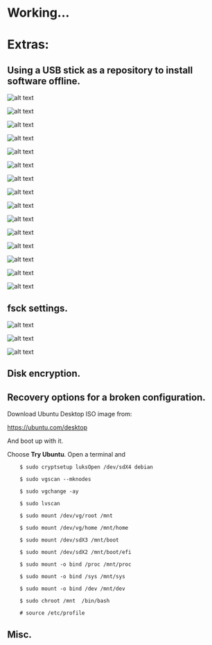 # Working...
# Extras:

## Using a USB stick as a repository to install software offline.

![alt text](./images/VirtualBox_Debian_11.6.png)

![alt text](./images/VirtualBox_Debian_11.6-1.png)

![alt text](./images/VirtualBox_Debian_11.6-2.png)

![alt text](./images/VirtualBox_Debian_11.6-3.png)

![alt text](./images/VirtualBox_Debian_11.6-15.png)

![alt text](./images/VirtualBox_Debian_11.6-16.png)

![alt text](./images/VirtualBox_Debian_11.6-17.png)

![alt text](./images/VirtualBox_Debian_11.6-4.png)

![alt text](./images/VirtualBox_Debian_11.6-5.png)

![alt text](./images/VirtualBox_Debian_11.6-6.png)

![alt text](./images/VirtualBox_Debian_11.6-7.png)

![alt text](./images/VirtualBox_Debian_11.6-8.png)

![alt text](./images/VirtualBox_Debian_11.6-9.png)

![alt text](./images/VirtualBox_Debian_11.6-10.png)

![alt text](./images/VirtualBox_Debian_11.6-11.png)

## fsck settings.

![alt text](./images/VirtualBox_Debian_11.6-12.png)

![alt text](./images/VirtualBox_Debian_11.6-13.png)

![alt text](./images/VirtualBox_Debian_11.6-14.png)

## Disk encryption. 

## Recovery options for a broken configuration.


Download Ubuntu Desktop ISO image from: 

https://ubuntu.com/desktop

And boot up with it.

Choose **Try Ubuntu**. Open a terminal and 

```
	$ sudo cryptsetup luksOpen /dev/sdX4 debian

	$ sudo vgscan --mknodes

	$ sudo vgchange -ay

	$ sudo lvscan 

	$ sudo mount /dev/vg/root /mnt

	$ sudo mount /dev/vg/home /mnt/home

	$ sudo mount /dev/sdX3 /mnt/boot

	$ sudo mount /dev/sdX2 /mnt/boot/efi

	$ sudo mount -o bind /proc /mnt/proc
	
	$ sudo mount -o bind /sys /mnt/sys
	
	$ sudo mount -o bind /dev /mnt/dev

```

```
	$ sudo chroot /mnt  /bin/bash 
	
	# source /etc/profile
```

## Misc.
